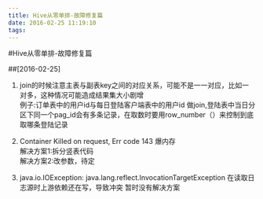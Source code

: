 ```yaml
---
title: Hive从零单排-故障修复篇
date: 2016-02-25 11:19:10
tags:
---
```


#Hive从零单排-故障修复篇

##[2016-02-25]<br/>
1. join的时候注意主表与副表key之间的对应关系，可能不是一一对应，比如一对多，这种情况可能造成结果集大小剧增<br/>
   例子:订单表中的用户id与每日登陆客户端表中的用户id 做join,登陆表中当日分区下同一个pag\_id会有多条记录，在取数时要用row_number（）来控制到底取哪条登陆记录

2. Container Killed on request, Err code 143
   爆内存<br/>
   解决方案1:拆分竖表代码<br/>
   解决方案2:改参数，待定<br/>
   
3. java.io.IOException: java.lang.reflect.InvocationTargetException
   在读取日志源时上游依赖还在写，导致冲突
   暂时没有解决方案